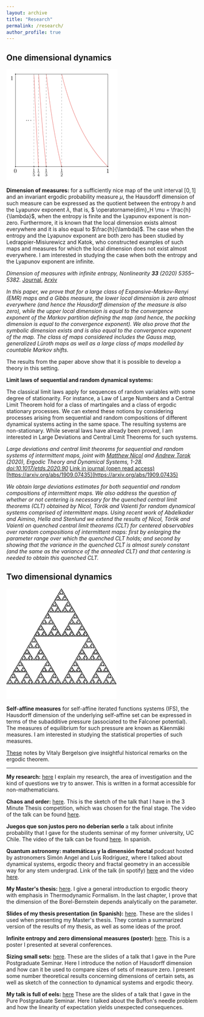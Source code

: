 ```yaml
---
layout: archive
title: "Research"
permalink: /research/
author_profile: true
---
```



## One dimensional dynamics

![Gauss map](/files/gauss.png)

**Dimension of measures:** for a sufficiently nice map of the unit interval $[0,1]$ and an invariant ergodic probability measure $\mu$, the Hausdorff dimension of such measure can be expressed as the quotient between the entropy $h$ and the Lyapunov exponent $\lambda$, that is, $ \operatorname{dim}_H \mu = \frac{h}{\lambda}$,  when the entropy is finite and the Lyapunov exponent is non-zero. Furthermore, it is known that the local dimension exists almost everywhere and it is also equal to $\frac{h}{\lambda}$. The case when the entropy and the Lyapunov exponent are both zero has been studied by Ledrappier-Misiurewicz and Katok, who constructed examples of such maps and measures for which the local dimension does not exist almost everywhere. I am interested in studying the case when both the entropy and the Lyapunov exponent are infinite.

*Dimension of measures with infinite entropy, Nonlinearity **33** (2020) 5355–5382.* [Journal](https://iopscience.iop.org/article/10.1088/1361-6544/ab949a), [Arxiv](https://arxiv.org/abs/1812.04612)

*In this paper, we prove that for a large class of Expansive-Markov-Renyi (EMR) maps and a Gibbs measure, the lower local dimension is zero almost everywhere (and hence the Hausdorff dimension of the measure is also zero), while the upper local dimension is equal to the convergence exponent of the Markov partition defining the map (and hence, the packing dimension is equal to the convergence exponent). We also prove that the symbolic dimension exists and is also equal to the convergence exponent of the map.  The class of maps considered includes the Gauss map, generalized Lüroth maps as well as a large class of maps modelled by countable Markov shifts.*

The results from the paper above show that it is possible to develop a theory in this setting.

**Limit laws of sequential and random dynamical systems:**

The classical limit laws apply for sequences of random variables with some degree of stationarity. For instance, a Law of Large Numbers and a Central Limit Theorem hold for a class of martingales and a class of ergodic stationary processes. We can extend these notions by considering processes arising from sequential and random compositions of different dynamical systems acting in the same space. The resulting systems are non-stationary. While several laws have already been proved, I am interested in Large Deviations and Central Limit Theorems for such systems.

*Large deviations and central limit theorems for sequential and random systems of intermittent maps, joint with [Matthew Nicol](https://www.math.uh.edu/~nicol/) and [Andrew Torok](https://www.math.uh.edu/~torok/) (2020), Ergodic Theory and Dynamical Systems, 1-28. [doi:10.1017/etds.2020.90](doi:10.1017/etds.2020)* [Link in journal (open read access)](https://www.cambridge.org/core/journals/ergodic-theory-and-dynamical-systems/article/large-deviations-and-central-limit-theorems-for-sequential-and-random-systems-of-intermittent-maps/7EE7D7B67AE381DCA316BB4F8D0E72B0/share/eec85126afbe8df3ef97a9700e4fec607195fe6f) [https://arxiv.org/abs/1909.07435](https://arxiv.org/abs/1909.07435)

*We obtain large deviations estimates for both sequential and random compositions of intermittent maps. We also address the question of whether or not centering is necessary for the quenched central limit theorems (CLT) obtained by Nicol, Török and Vaienti for random dynamical systems comprised of intermittent maps. Using recent work of Abdelkader and Aimino, Hella and Stenlund we extend the results of Nicol, Török and Vaienti on quenched central limit theorems (CLT) for centered observables over random compositions of intermittent maps: first by enlarging the parameter range over which the quenched CLT holds; and second by showing that the variance in the quenched CLT is almost surely constant (and the same as the variance of the annealed CLT) and that centering is needed to obtain this quenched CLT.*


## Two dimensional dynamics

![Sierpinski triangle](/files/sierp.png)

**Self-affine measures** for self-affine iterated functions systems (IFS), the Hausdorff dimension of the underlying self-affine set can be expressed in terms of the subadditive pressure (associated to the Falconer potential). The measures of equilibrium for such pressure are known as Käenmäki measures. I am interested in studying the statistical properties of such measures.

[These](https://people.math.osu.edu/bergelson.1/vb_Kyoto8Nov04.pdf) notes by Vitaly Bergelson give insightful historical remarks on the ergodic theorem.

---

**My research:** [here](/files/pdfs/research.pdf) I explain my research, the area of investigation and the kind of questions we try to answer. This is written in a format accessible for non-mathematicians.

**Chaos and order:** [here](/files/pdfs/chaos.pdf). This is the sketch of the talk that I have in the 3 Minute Thesis competition, which was chosen for the final stage. The video of the talk can be found [here](https://youtu.be/W9WJXjCynx4).

**Juegos que son justos pero no deberían serlo** a talk about infinite probability that I gave for the students seminar of my former university, UC Chile. The video of the talk can be found [here](https://youtu.be/MOWkI2MHxIA). In spanish.

**Quantum astronomy: matemáticas y la dimensión fractal** podcast hosted by astronomers Simón Angel and Luis Rodríguez, where I talked about dynamical systems, ergodic theory and fractal geometry in an accessible way for any stem undergrad. Link of the talk (in spotify) [here](https://open.spotify.com/episode/5Le5YaM5io2ucscKUjly5J?si=meVX2p-uSdOprqtQS3-nEw) and the video [here](https://www.youtube.com/watch?v=Cg37gkbZigI).

**My Master's thesis:** [here](/files/pdfs/thesis.pdf). I give a general introduction to ergodic theory with emphasis in Thermodynamic Formalism. In the last chapter, I prove that the dimension of the Borel-Bernstein depends analytically on the parameter.

**Slides of my thesis presentation (in Spanish):** [here](/files/pdfs/slides.pdf). These are the slides I used when presenting my Master's thesis. They contain a summarized  version of the results of my thesis, as well as some ideas of the proof.

**Infinite entropy and zero dimensional measures (poster):** [here](/files/pdfs/poster.pdf). This is a poster I presented at several conferences.

**Sizing small sets:** [here](/files/pdfs/pps.pdf). These are the slides of a talk that I gave in the Pure Postgraduate Seminar. Here I introduce the notion of Hausdorff dimension and how can it be used to compare sizes of sets of measure zero. I present some number theoretical results concerning dimensions of certain sets, as well as sketch of the connection to dynamical systems and ergodic theory.

**My talk is full of eels:** [here](/files/pdfs/buffon.pdf) These are the slides of a talk that I gave in the Pure Postgraduate Seminar. Here I talked about the Buffon's needle problem and how the linearity of expectation yields unexpected consequences. 

